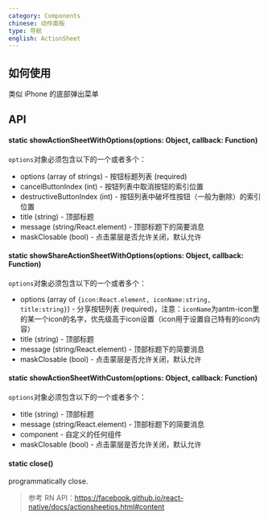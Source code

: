```yaml
---
category: Components
chinese: 动作面板
type: 导航
english: ActionSheet
---
```


## 如何使用
类似 iPhone 的底部弹出菜单


## API

#### static showActionSheetWithOptions(options: Object, callback: Function)

`options`对象必须包含以下的一个或者多个：

- options (array of strings) - 按钮标题列表 (required)
- cancelButtonIndex (int) - 按钮列表中取消按钮的索引位置
- destructiveButtonIndex (int) - 按钮列表中破坏性按钮（一般为删除）的索引位置
- title (string) - 顶部标题
- message (string/React.element) - 顶部标题下的简要消息
- maskClosable (bool) - 点击蒙层是否允许关闭，默认允许

#### static showShareActionSheetWithOptions(options: Object, callback: Function)

`options`对象必须包含以下的一个或者多个：

- options (array of `{icon:React.element, iconName:string, title:string}`) - 分享按钮列表 (required)，注意：`iconName`为antm-icon里的某一个icon的名字，优先级高于icon设置（icon用于设置自己特有的icon内容）
- title (string) - 顶部标题
- message (string/React.element) - 顶部标题下的简要消息
- maskClosable (bool) - 点击蒙层是否允许关闭，默认允许

#### static showActionSheetWithCustom(options: Object, callback: Function)

`options`对象必须包含以下的一个或者多个：

- title (string) - 顶部标题
- message (string/React.element) - 顶部标题下的简要消息
- component - 自定义的任何组件
- maskClosable (bool) - 点击蒙层是否允许关闭，默认允许

#### static close()

programmatically close.

> 参考 RN API：https://facebook.github.io/react-native/docs/actionsheetios.html#content
